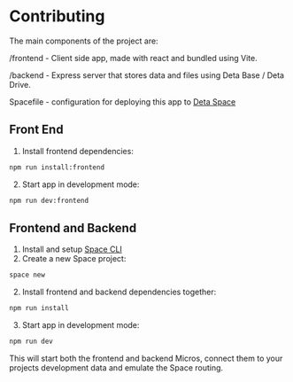 # Contributing

The main components of the project are:

/frontend - Client side app, made with react and bundled using Vite.

/backend - Express server that stores data and files using Deta Base / Deta Drive.

Spacefile - configuration for deploying this app to [Deta Space](https://deta.space)

## Front End

1. Install frontend dependencies:

```bash
npm run install:frontend
```
2. Start app in development mode:

```bash
npm run dev:frontend
```


## Frontend and Backend

1. Install and setup [Space CLI](https://deta.space/docs/en/basics/cli)
2. Create a new Space project:

```bash
space new
```

2. Install frontend and backend dependencies together:

```bash
npm run install
```

3. Start app in development mode:

```bash
npm run dev
```

This will start both the frontend and backend Micros, connect them to your projects development data and emulate the Space routing.
